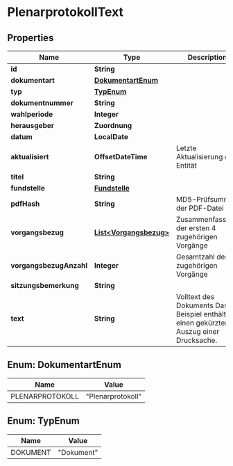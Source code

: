 

# PlenarprotokollText


## Properties

| Name | Type | Description | Notes |
|------------ | ------------- | ------------- | -------------|
|**id** | **String** |  |  |
|**dokumentart** | [**DokumentartEnum**](#DokumentartEnum) |  |  |
|**typ** | [**TypEnum**](#TypEnum) |  |  |
|**dokumentnummer** | **String** |  |  |
|**wahlperiode** | **Integer** |  |  [optional] |
|**herausgeber** | **Zuordnung** |  |  |
|**datum** | **LocalDate** |  |  |
|**aktualisiert** | **OffsetDateTime** | Letzte Aktualisierung der Entität |  |
|**titel** | **String** |  |  |
|**fundstelle** | [**Fundstelle**](Fundstelle.md) |  |  |
|**pdfHash** | **String** | MD5-Prüfsumme der PDF-Datei |  [optional] |
|**vorgangsbezug** | [**List&lt;Vorgangsbezug&gt;**](Vorgangsbezug.md) | Zusammenfassung der ersten 4 zugehörigen Vorgänge |  [optional] |
|**vorgangsbezugAnzahl** | **Integer** | Gesamtzahl der zugehörigen Vorgänge |  |
|**sitzungsbemerkung** | **String** |  |  [optional] |
|**text** | **String** | Volltext des Dokuments  Das Beispiel enthält einen gekürzten Auszug einer Drucksache.  |  [optional] |



## Enum: DokumentartEnum

| Name | Value |
|---- | -----|
| PLENARPROTOKOLL | &quot;Plenarprotokoll&quot; |



## Enum: TypEnum

| Name | Value |
|---- | -----|
| DOKUMENT | &quot;Dokument&quot; |



